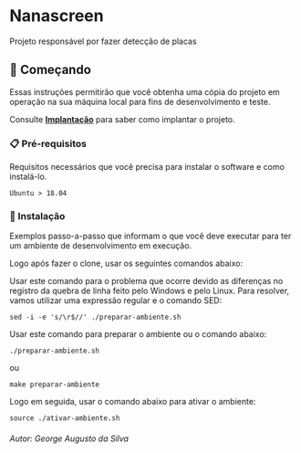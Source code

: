 # Nanascreen

Projeto responsável por fazer detecção de placas

## 🚀 Começando

Essas instruções permitirão que você obtenha uma cópia do projeto em operação na sua máquina local para fins de desenvolvimento e teste.

Consulte **[Implantação](#-implanta%C3%A7%C3%A3o)** para saber como implantar o projeto.

### 📋 Pré-requisitos

Requisitos necessários que você precisa para instalar o software e como instalá-lo.

```
Ubuntu > 18.04
```

### 🔧 Instalação

Exemplos passo-a-passo que informam o que você deve executar para ter um ambiente de desenvolvimento em execução.

Logo após fazer o clone, usar os seguintes comandos abaixo:


Usar este comando para o problema que ocorre devido as diferenças no registro da quebra de linha feito pelo Windows e pelo Linux. Para resolver, vamos utilizar uma expressão regular e o comando SED:
```
sed -i -e 's/\r$//' ./preparar-ambiente.sh
```

Usar este comando para preparar o ambiente ou o comando abaixo:
```
./preparar-ambiente.sh
```
 ou
```
make preparar-ambiente
```

Logo em seguida, usar o comando abaixo para ativar o ambiente:

```
source ./ativar-ambiente.sh
```

###### Autor: George Augusto da Silva
